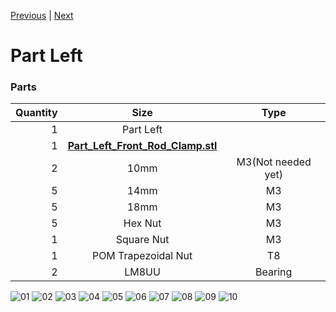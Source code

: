 [Previous](00_First.md) | [Next](02_Part_Right.md)

# Part Left

### Parts
|Quantity|Size|Type|
|---:|:---:|:---:|
|1|Part Left||
|1|[**Part_Left_Front_Rod_Clamp.stl**](https://github.com/tetra3dprint/HemeraOdyssey/blob/master/HemeraOdyssey_STLs_BETA/HemeraOdyssey-Part_Left_Front_Rod_Clamp.stl)||
|2|10mm|M3(Not needed yet)|
|5|14mm|M3|
|5|18mm|M3|
|5|Hex Nut|M3|
|1|Square Nut|M3|
|1|POM Trapezoidal Nut|T8|
|2|LM8UU|Bearing|


![01](../img/Part_Left/01.jpg)
![02](../img/Part_Left/02.jpg)
![03](../img/Part_Left/03.jpg)
![04](../img/Part_Left/04.jpg)
![05](../img/Part_Left/05.jpg)
![06](../img/Part_Left/06.jpg)
![07](../img/Part_Left/07.jpg)
![08](../img/Part_Left/08.jpg)
![09](../img/Part_Left/09.jpg)
![10](../img/Part_Left/10.jpg)